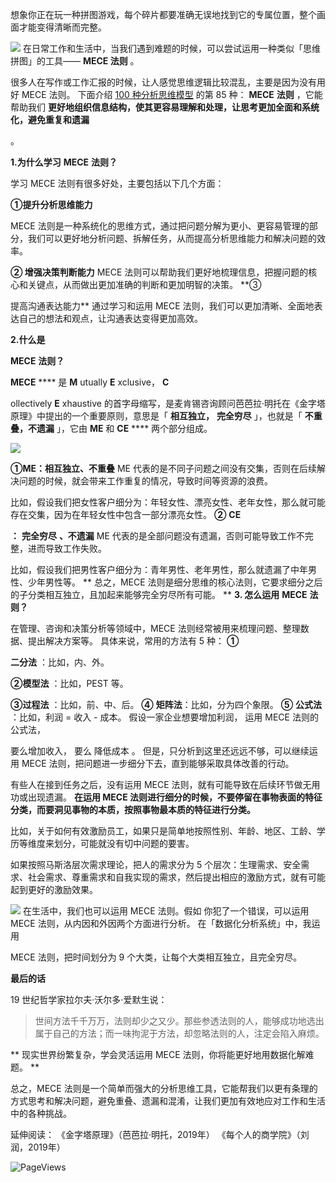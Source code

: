 想象你正在玩一种拼图游戏，每个碎片都要准确无误地找到它的专属位置，整个画面才能变得清晰而完整。

![](https://mmbiz.qpic.cn/mmbiz_png/giaycic3UNwo3qKibvZKWFF3IFV38eSWXXwBhzhhdDQhkrkNB42ooaLjZAu6R15aaFrsXLK4ibFLHEwx7iaaJwNVuuQ/640?wx_fmt=png&from=appmsg) 在日常工作和生活中，当我们遇到难题的时候，可以尝试运用一种类似「思维拼图」的工具—— **MECE 法则** 。

很多人在写作或工作汇报的时候，让人感觉思维逻辑比较混乱，主要是因为没有用好 MECE 法则。  下面介绍 [100 种分析思维模型](https://mp.weixin.qq.com/mp/appmsgalbum?__biz=MzA4ODE2OTIxMw==&action=getalbum&album_id=1701638273011351554#wechat_redirect) 的第 85 种： **MECE** **法则** ，它能帮助我们 **更好地组织信息结构，使其更容易理解和处理，让思考更加全面和系统化，避免重复和遗漏**

。

**1.为什么学习** **MECE** **法则？**

 学习 MECE 法则有很多好处，主要包括以下几个方面： 

**①提升分析思维能力**

MECE 法则是一种系统化的思维方式，通过把问题分解为更小、更容易管理的部分，我们可以更好地分析问题、拆解任务，从而提高分析思维能力和解决问题的效率。

**② 增强决策判断能力** MECE 法则可以帮助我们更好地梳理信息，把握问题的核心和关键点，从而做出更加准确的判断和更加明智的决策。  **③

提高沟通表达能力** 通过学习和运用 MECE 法则，我们可以更加清晰、全面地表达自己的想法和观点，让沟通表达变得更加高效。

**2.什么是**

**MECE** **法则？**

 **MECE** **** 是 **M** utually **E** xclusive， **C**

ollectively **E** xhaustive 的首字母缩写，是麦肯锡咨询顾问芭芭拉·明托在《金字塔原理》中提出的一个重要原则，意思是「 **相互独立，** **完全穷尽** 」，也就是「 **不重叠，不遗漏** 」，它由 **ME** 和 **CE** **** 两个部分组成。

![](https://mmbiz.qpic.cn/mmbiz_png/giaycic3UNwo3qKibvZKWFF3IFV38eSWXXwnZEqibElbuZaWyQRxAGp0215vYichITJCqqne6IFBqoP9mRxnjrKic7Ow/640?wx_fmt=png&from=appmsg) 

**①ME：相互独立、不重叠** ME 代表的是不同子问题之间没有交集，否则在后续解决问题的时候，就会带来工作重复的情况，导致时间等资源的浪费。

比如，假设我们把女性客户细分为：年轻女性、漂亮女性、老年女性，那么就可能存在交集，因为在年轻女性中包含一部分漂亮女性。  **②** **CE**

**：** **完全穷尽** **、不遗漏** ME 代表的是全部问题没有遗漏，否则可能导致工作不完整，进而导致工作失败。

比如，假设我们把男性客户细分为：青年男性、老年男性，那么就遗漏了中年男性、少年男性等。  ** 总之，MECE 法则是细分思维的核心法则，它要求细分之后的子分类相互独立，且加起来能够完全穷尽所有可能。  ** **3. 怎么运用** **MECE** **法则？**

在管理、咨询和决策分析等领域中，MECE 法则经常被用来梳理问题、整理数据、提出解决方案等。  具体来说，常用的方法有 5 种：  **①**

**二分法** ：比如，内、外。 

**②模型法** ：比如，PEST 等。 

**③过程法** ：比如，前、中、后。  **④** **矩阵法**：比如，分为四个象限。  **⑤** **公式法** ：比如，利润 = 收入 - 成本。  假设一家企业想要增加利润，  运用 MECE 法则的公式法，

要么增加收入，  要么  降低成本  。  但是，只分析到这里还远远不够，可以继续运用 MECE 法则，把问题进一步细分下去，直到能够采取具体改善的行动。

有些人在接到任务之后，没有运用 MECE 法则，就有可能导致在后续环节做无用功或出现遗漏。  **在运用 MECE 法则进行细分的时候，不要停留在事物表面的特征分类，而要洞见事物的本质，按照事物最本质的特征进行分类。**

比如，关于如何有效激励员工，如果只是简单地按照性别、年龄、地区、工龄、学历等维度来划分，可能就没有切中问题的要害。

如果按照马斯洛层次需求理论，把人的需求分为 5 个层次：生理需求、安全需求、社会需求、尊重需求和自我实现的需求，然后提出相应的激励方式，就有可能起到更好的激励效果。

![](https://mmbiz.qpic.cn/mmbiz_png/giaycic3UNwo3qKibvZKWFF3IFV38eSWXXwBE4dWqXd3zPO8GZt7r9g452LNV3PzaEB72uctU0ibYvIibeG2h0Hateg/640?wx_fmt=png&from=appmsg) 在生活中，我们也可以运用 MECE 法则。假如  你犯了一个错误，可以运用 MECE 法则，从内因和外因两个方面进行分析。  在「数据化分析系统」中，我运用

MECE 法则，把时间划分为 9 个大类，让每个大类相互独立，且完全穷尽。  

**最后的话**

 19 世纪哲学家拉尔夫·沃尔多·爱默生说：

> 世间方法千千万万，法则却少之又少。那些参透法则的人，能够成功地选出属于自己的方法；而一味拘泥于方法，却忽略法则的人，注定会陷入麻烦。

** 现实世界纷繁复杂，学会灵活运用 MECE 法则，你将能更好地用数据化解难题。  **

总之，MECE 法则是一个简单而强大的分析思维工具，它能帮我们以更有条理的方式思考和解决问题，避免重叠、遗漏和混淆，让我们更加有效地应对工作和生活中的各种挑战。

延伸阅读：  《金字塔原理》（芭芭拉·明托，2019年）  《每个人的商学院》（刘润，2019年）

![PageViews](https://visitor-badge.laobi.icu/badge?page_id=sjhfx.linji&left_text=PageViews&right_color=%2300589F)